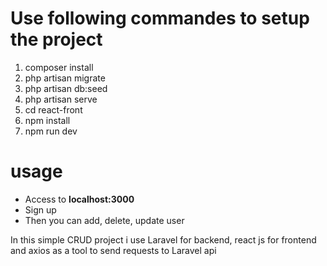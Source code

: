 # Use following commandes to setup the project

<ol>
    <li>composer install </li>
    <li>php artisan migrate </li>
    <li>php artisan db:seed</li>
    <li>php artisan serve</li>
    <li>cd react-front </li>
    <li>npm install </li>
    <li>npm run dev</li>
</ol>

# usage

<ul> 
    <li>Access to <strong>localhost:3000</strong></li>
    <li>Sign up  </li>
    <li>Then you can add, delete, update user </li>
</ul>
<p>In this simple CRUD project i use Laravel for backend, react js for frontend and axios as a tool to send requests to Laravel api </p>
